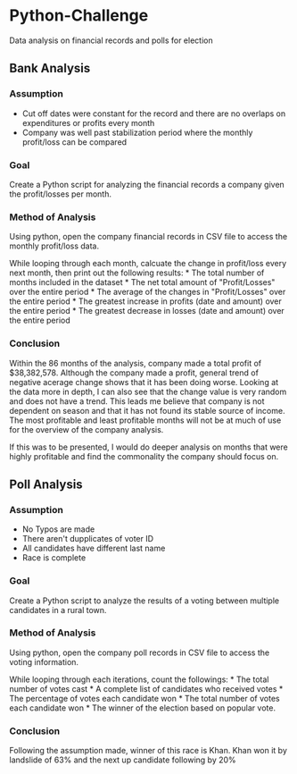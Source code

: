 # Python-Challenge #
Data analysis on financial records and polls for election

## Bank Analysis ##

### Assumption ###
  * Cut off dates were constant for the record and there are no overlaps on expenditures or profits every month
  * Company was well past stabilization period where the monthly profit/loss can be compared

### Goal ###
  Create a Python script for analyzing the financial records a company given the profit/losses per month. 
  
### Method of Analysis ###
  Using python, open the company financial records in CSV file to access the monthly profit/loss data.
  
  While looping through each month, calcuate the change in profit/loss every next month, then print out the following results:
    * The total number of months included in the dataset
    * The net total amount of "Profit/Losses" over the entire period
    * The average of the changes in "Profit/Losses" over the entire period
    * The greatest increase in profits (date and amount) over the entire period
    * The greatest decrease in losses (date and amount) over the entire period
  
  
### Conclusion ###
  Within the 86 months of the analysis, company made a total profit of $38,382,578. Although the company made a profit, general trend of negative acerage change shows that it has been doing worse. Looking at the data more in depth, I can also see that the change value is very random and does not have a trend. This leads me believe that company is not dependent on season and that it has not found its stable source of income. The most profitable and least profitable months will not be at much of use for the overview of the company analysis. 
  
  If this was to be presented, I would do deeper analysis on months that were highly profitable and find the commonality the company should focus on.
  
  
## Poll Analysis ##

### Assumption ###
  * No Typos are made
  * There aren't dupplicates of voter ID
  * All candidates have different last name
  * Race is complete
  
### Goal ###
  Create a Python script to analyze the results of a voting between multiple candidates in a rural town. 
  
### Method of Analysis ###
  Using python, open the company poll records in CSV file to access the voting information.
  
  While looping through each iterations, count the followings:
    * The total number of votes cast
    * A complete list of candidates who received votes
    * The percentage of votes each candidate won
    * The total number of votes each candidate won
    * The winner of the election based on popular vote.
    
### Conclusion ###
  Following the assumption made, winner of this race is Khan. Khan won it by landslide of 63% and the next up candidate following by 20%
